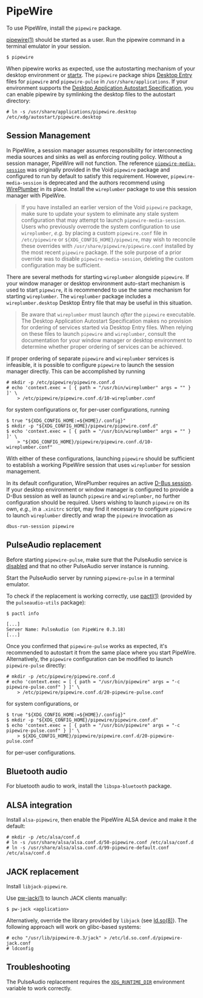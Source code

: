 # PipeWire

To use PipeWire, install the `pipewire` package.

[pipewire(1)](https://man.voidlinux.org/pipewire.1) should be started as a user.
Run the pipewire command in a terminal emulator in your session.

```
$ pipewire
```

When pipewire works as expected, use the autostarting mechanism of your desktop
environment or [startx](../graphical-session/xorg.md#startx). The `pipewire`
package ships [Desktop
Entry](https://specifications.freedesktop.org/desktop-entry-spec/latest/) files
for `pipewire` and `pipewire-pulse` in `/usr/share/applications`. If your
environment supports the [Desktop Application Autostart
Specification](https://specifications.freedesktop.org/autostart-spec/autostart-spec-latest.html),
you can enable pipewire by symlinking the desktop files to the autostart
directory:

```
# ln -s /usr/share/applications/pipewire.desktop /etc/xdg/autostart/pipewire.desktop
```

## Session Management

In PipeWire, a session manager assumes responsibility for interconnecting media
sources and sinks as well as enforcing routing policy. Without a session
manager, PipeWire will not function. The reference
[`pipewire-media-session`](https://gitlab.freedesktop.org/pipewire/media-session)
was originally provided in the Void `pipewire` package and configured to run by
default to satisfy this requirement. However, `pipewire-media-session` is
deprecated and the authors recommend using
[WirePlumber](https://pipewire.pages.freedesktop.org/wireplumber/) in its place.
Install the `wireplumber` package to use this session manager with PipeWire.

> If you have installed an earlier version of the Void `pipewire` package, make
> sure to update your system to eliminate any stale system configuration that
> may attempt to launch `pipewire-media-session`. Users who previously overrode
> the system configuration to use `wireplumber`, *e.g.* by placing a custom
> `pipewire.conf` file in `/etc/pipewire` or `${XDG_CONFIG_HOME}/pipewire`, may
> wish to reconcile these overrides with `/usr/share/pipewire/pipewire.conf`
> installed by the most recent `pipewire` package. If the sole purpose of a
> prior override was to disable `pipewire-media-session`, deleting the custom
> configuration may be sufficient.

There are several methods for starting `wireplumber` alongside `pipewire`. If
your window manager or desktop environment auto-start mechanism is used to start
`pipewire`, it is recommended to use the same mechanism for starting
`wireplumber`. The `wireplumber` package includes a `wireplumber.desktop`
Desktop Entry file that may be useful in this situation.

> Be aware that `wireplumber` must launch *after* the `pipewire` executable. The
> Desktop Application Autostart Specification makes no provision for ordering of
> services started via Desktop Entry files. When relying on these files to
> launch `pipewire` and `wireplumber`, consult the documentation for your window
> manager or desktop environment to determine whether proper ordering of
> services can be achieved.

If proper ordering of separate `pipewire` and `wireplumber` services is
infeasible, it is possible to configure `pipewire` to launch the session manager
directly. This can be accomplished by running

```
# mkdir -p /etc/pipewire/pipewire.conf.d
# echo 'context.exec = [ { path = "/usr/bin/wireplumber" args = "" } ]' \
    > /etc/pipewire/pipewire.conf.d/10-wireplumber.conf
```

for system configurations or, for per-user configurations, running

```
$ true "${XDG_CONFIG_HOME:=${HOME}/.config}"
$ mkdir -p "${XDG_CONFIG_HOME}/pipewire/pipewire.conf.d"
$ echo 'context.exec = [ { path = "/usr/bin/wireplumber" args = "" } ]' \
    > "${XDG_CONFIG_HOME}/pipewire/pipewire.conf.d/10-wireplumber.conf"
```

With either of these configurations, launching `pipewire` should be sufficient
to establish a working PipeWire session that uses `wireplumber` for session
management.

In its default configuration, WirePlumber requires an active [D-Bus
session](../session-management.md#d-bus). If your desktop environment or window
manager is configured to provide a D-Bus session as well as launch `pipewire`
and `wireplumber`, no further configuration should be required. Users wishing to
launch `pipewire` on its own, *e.g.*, in a `.xinitrc` script, may find it
necessary to configure `pipewire` to launch `wireplumber` directly and wrap the
`pipewire` invocation as

```
dbus-run-session pipewire
```

## PulseAudio replacement

Before starting `pipewire-pulse`, make sure that the PulseAudio service is
[disabled](../services/index.md#disabling-services) and that no other PulseAudio
server instance is running.

Start the PulseAudio server by running `pipewire-pulse` in a terminal emulator.

To check if the replacement is working correctly, use
[pactl(1)](https://man.voidlinux.org/pactl.1) (provided by the
`pulseaudio-utils` package):

```
$ pactl info

[...]
Server Name: PulseAudio (on PipeWire 0.3.18)
[...]
```

Once you confirmed that `pipewire-pulse` works as expected, it's recommended to
autostart it from the same place where you start PipeWire. Alternatively, the
`pipewire` configuration can be modified to launch `pipewire-pulse` directly:

```
# mkdir -p /etc/pipewire/pipewire.conf.d
# echo 'context.exec = [ { path = "/usr/bin/pipewire" args = "-c pipewire-pulse.conf" } ]' \
    > /etc/pipewire/pipewire.conf.d/20-pipewire-pulse.conf
```

for system configurations, or

```
$ true "${XDG_CONFIG_HOME:=${HOME}/.config}"
$ mkdir -p "${XDG_CONFIG_HOME}/pipewire/pipewire.conf.d"
$ echo 'context.exec = [ { path = "/usr/bin/pipewire" args = "-c pipewire-pulse.conf" } ]' \
    > ${XDG_CONFIG_HOME}/pipewire/pipewire.conf.d/20-pipewire-pulse.conf
```

for per-user configurations.

## Bluetooth audio

For bluetooth audio to work, install the `libspa-bluetooth` package.

## ALSA integration

Install `alsa-pipewire`, then enable the PipeWire ALSA device and make it the
default:

```
# mkdir -p /etc/alsa/conf.d
# ln -s /usr/share/alsa/alsa.conf.d/50-pipewire.conf /etc/alsa/conf.d
# ln -s /usr/share/alsa/alsa.conf.d/99-pipewire-default.conf /etc/alsa/conf.d
```

## JACK replacement

Install `libjack-pipewire`.

Use [pw-jack(1)](https://man.voidlinux.org/pw-jack.1) to launch JACK clients
manually:

```
$ pw-jack <application>
```

Alternatively, override the library provided by `libjack` (see
[ld.so(8)](https://man.voidlinux.org/ld.so.8)). The following approach will work
on glibc-based systems:

```
# echo "/usr/lib/pipewire-0.3/jack" > /etc/ld.so.conf.d/pipewire-jack.conf
# ldconfig
```

## Troubleshooting

The PulseAudio replacement requires the
[`XDG_RUNTIME_DIR`](../session-management.html#xdg_runtime_dir) environment
variable to work correctly.

